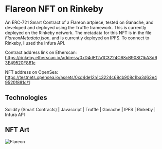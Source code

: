 # Flareon NFT on Rinkeby

An ERC-721 Smart Contract of a Flareon artpiece, tested on Ganache, and developed and deployed using the Truffle framework. This is currently deployed on the Rinkeby network. The metadata for this NFT is in the file <i>FlareonMetadata.json</i>, and is currently deployed on IPFS. To connect to Rinkeby, I used the Infura API.

Contract address link on Etherscan: https://rinkeby.etherscan.io/address/0xD4dE12a1C3224C68cB908C1bA3d63E49520F881c

NFT address on OpenSea: https://testnets.opensea.io/assets/0xd4de12a1c3224c68cb908c1ba3d63e49520f881c/1

## Technologies
Solidity (Smart Contracts) | Javascript | Truffle | Ganache | IPFS | Rinkeby | Infura API

## NFT Art

![Flareon](https://user-images.githubusercontent.com/46886041/112607621-fe980880-8e4b-11eb-8862-64a160b3d327.jpg)
